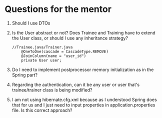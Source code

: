 # Questions for the mentor

1. Should I use DTOs

2. Is the User abstract or not? Does Trainee and Training have to extend the User class, or should I use any inheritance strategy?

    ```
    //Trainee.java/Trainer.java
        @OneToOne(cascade = CascadeType.REMOVE)
        @JoinColumn(name = "user_id")
        private User user;
    ```

3. Do I need to implement postprocessor memory initialization as in the Spring part?

4. Regarding the authentication, can it be any user or user that's trainee/trainer class is being modified?

5. I am not using hibernate.cfg.xml because as I understood Spring does that for us and I just need to input properties in application.properties file. Is this correct approach?
